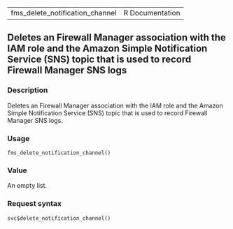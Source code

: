 <table style="width: 100%;">
<tbody>
<tr class="odd">
<td>fms_delete_notification_channel</td>
<td style="text-align: right;">R Documentation</td>
</tr>
</tbody>
</table>

## Deletes an Firewall Manager association with the IAM role and the Amazon Simple Notification Service (SNS) topic that is used to record Firewall Manager SNS logs

### Description

Deletes an Firewall Manager association with the IAM role and the Amazon
Simple Notification Service (SNS) topic that is used to record Firewall
Manager SNS logs.

### Usage

    fms_delete_notification_channel()

### Value

An empty list.

### Request syntax

    svc$delete_notification_channel()
